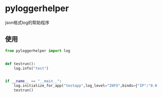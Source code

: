 # pyloggerhelper

json格式log的帮助程序

## 使用

```python
from pyloggerhelper import log


def testrun():
    log.info("test")


if __name__ == "__main__":
    log.initialize_for_app("testapp",log_level="INFO",binds={"IP":"0.0.0.0"})
    testrun()
```
